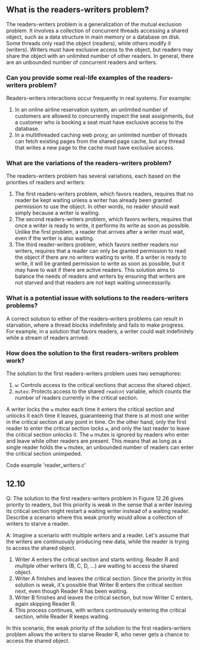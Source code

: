 ## What is the readers-writers problem?

The readers-writers problem is a generalization of the mutual exclusion problem. It involves a collection of concurrent threads accessing a shared object, such as a data structure in main memory or a database on disk. Some threads only read the object (readers), while others modify it (writers). Writers must have exclusive access to the object, but readers may share the object with an unlimited number of other readers. In general, there are an unbounded number of concurrent readers and writers.

### Can you provide some real-life examples of the readers-writers problem?

Readers-writers interactions occur frequently in real systems. For example:

1.  In an online airline reservation system, an unlimited number of customers are allowed to concurrently inspect the seat assignments, but a customer who is booking a seat must have exclusive access to the database.
2.  In a multithreaded caching web proxy, an unlimited number of threads can fetch existing pages from the shared page cache, but any thread that writes a new page to the cache must have exclusive access.

### What are the variations of the readers-writers problem?

The readers-writers problem has several variations, each based on the priorities of readers and writers:

1.  The first readers-writers problem, which favors readers, requires that no reader be kept waiting unless a writer has already been granted permission to use the object. In other words, no reader should wait simply because a writer is waiting.
2.  The second readers-writers problem, which favors writers, requires that once a writer is ready to write, it performs its write as soon as possible. Unlike the first problem, a reader that arrives after a writer must wait, even if the writer is also waiting.
3. The third reader-writers problem, which favors neither readers nor writers, requires that a reader can only be granted permission to read the object if there are no writers waiting to write. If a writer is ready to write, it will be granted permission to write as soon as possible, but it may have to wait if there are active readers. This solution aims to balance the needs of readers and writers by ensuring that writers are not starved and that readers are not kept waiting unnecessarily.

### What is a potential issue with solutions to the readers-writers problems?

A correct solution to either of the readers-writers problems can result in starvation, where a thread blocks indefinitely and fails to make progress. For example, in a solution that favors readers, a writer could wait indefinitely while a stream of readers arrived.

### How does the solution to the first readers-writers problem work?

The solution to the first readers-writers problem uses two semaphores:

1.  `w`: Controls access to the critical sections that access the shared object.
2.  `mutex`: Protects access to the shared `readcnt` variable, which counts the number of readers currently in the critical section.

A writer locks the `w` mutex each time it enters the critical section and unlocks it each time it leaves, guaranteeing that there is at most one writer in the critical section at any point in time. On the other hand, only the first reader to enter the critical section locks `w`, and only the last reader to leave the critical section unlocks it. The `w` mutex is ignored by readers who enter and leave while other readers are present. This means that as long as a single reader holds the `w` mutex, an unbounded number of readers can enter the critical section unimpeded.

Code example 'reader_writers.c'

## 12.10
Q: The solution to the first readers-writers problem in Figure 12.26 gives priority to readers, but this priority is weak in the sense that a writer leaving its critical section might restart a waiting writer instead of a waiting reader. Describe a scenario where this weak priority would allow a collection of writers to starve a reader.

A: 
Imagine a scenario with multiple writers and a reader. Let's assume that the writers are continuously producing new data, while the reader is trying to access the shared object.

1.  Writer A enters the critical section and starts writing. Reader R and multiple other writers (B, C, D, ...) are waiting to access the shared object.
2.  Writer A finishes and leaves the critical section. Since the priority in this solution is weak, it's possible that Writer B enters the critical section next, even though Reader R has been waiting.
3.  Writer B finishes and leaves the critical section, but now Writer C enters, again skipping Reader R.
4.  This process continues, with writers continuously entering the critical section, while Reader R keeps waiting.

In this scenario, the weak priority of the solution to the first readers-writers problem allows the writers to starve Reader R, who never gets a chance to access the shared object.
